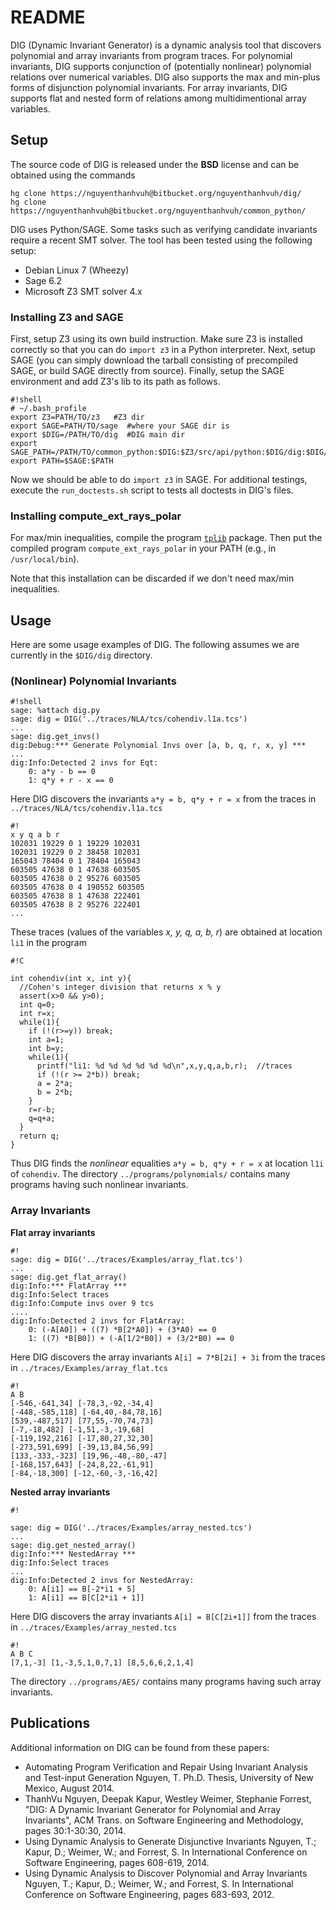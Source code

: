 # README #
DIG (Dynamic Invariant Generator) is a dynamic analysis tool that discovers polynomial and array invariants from program traces. For polynomial invariants, DIG supports conjunction of (potentially nonlinear) polynomial relations over numerical variables.  DIG also supports the max and min-plus forms of disjunction polynomial invariants. For array invariants, DIG supports flat and nested form of relations among multidimentional array variables.

## Setup ##

The source code of DIG is released under the **BSD** license and can be obtained using the commands
```
hg clone https://nguyenthanhvuh@bitbucket.org/nguyenthanhvuh/dig/ 
hg clone https://nguyenthanhvuh@bitbucket.org/nguyenthanhvuh/common_python/
```

DIG uses Python/SAGE. Some tasks such as verifying candidate invariants require a recent SMT solver. The tool has been tested using the following setup:

* Debian Linux 7 (Wheezy)
* Sage 6.2
* Microsoft Z3 SMT solver 4.x

### Installing Z3 and SAGE ###
First, setup Z3 using its own build instruction. Make sure Z3 is installed correctly so that you can do `import z3` in a Python interpreter. Next, setup SAGE (you can simply download the tarball consisting of precompiled SAGE, or build SAGE directly from source). Finally, setup the SAGE environment and add Z3's lib to its path as follows.
```
#!shell
# ~/.bash_profile
export Z3=PATH/TO/z3   #Z3 dir
export SAGE=PATH/TO/sage  #where your SAGE dir is
export $DIG=/PATH/TO/dig  #DIG main dir
export SAGE_PATH=/PATH/TO/common_python:$DIG:$Z3/src/api/python:$DIG/dig:$DIG/miscs
export PATH=$SAGE:$PATH
```
Now we should be able to do `import z3` in SAGE. For additional testings, execute the `run_doctests.sh` script to tests all doctests in DIG's files.

### Installing compute_ext_rays_polar ###
For max/min inequalities, compile the program [`tplib`](http://opam.ocaml.org/packages/tplib/tplib.1.3/) package.  Then put the compiled program `compute_ext_rays_polar` in your PATH (e.g., in `/usr/local/bin`).

Note that this installation can be discarded if we don't need max/min inequalities.

## Usage ##
Here are some usage examples of DIG.  The following assumes we are currently in the `$DIG/dig` directory.

### (Nonlinear) Polynomial Invariants ###
```
#!shell
sage: %attach dig.py
sage: dig = DIG('../traces/NLA/tcs/cohendiv.l1a.tcs')
...
sage: dig.get_invs()
dig:Debug:*** Generate Polynomial Invs over [a, b, q, r, x, y] ***
...
dig:Info:Detected 2 invs for Eqt:
    0: a*y - b == 0
    1: q*y + r - x == 0
```

Here DIG discovers the invariants `a*y = b, q*y + r = x` from the traces in `../traces/NLA/tcs/cohendiv.l1a.tcs`

```
#!
x y q a b r
102031 19229 0 1 19229 102031
102031 19229 0 2 38458 102031
165043 78404 0 1 78404 165043
603505 47638 0 1 47638 603505
603505 47638 0 2 95276 603505
603505 47638 0 4 190552 603505
603505 47638 8 1 47638 222401
603505 47638 8 2 95276 222401
...
```
These traces (values of the variables *x, y, q, a, b, r*) are obtained at location `li1` in the program 

```
#!C

int cohendiv(int x, int y){
  //Cohen's integer division that returns x % y
  assert(x>0 && y>0);
  int q=0; 
  int r=x;
  while(1){
    if (!(r>=y)) break;
    int a=1; 
    int b=y;
    while(1){
      printf("li1: %d %d %d %d %d %d\n",x,y,q,a,b,r);  //traces
      if (!(r >= 2*b)) break;
      a = 2*a;
      b = 2*b;
    }
    r=r-b;
    q=q+a;    
  }
  return q;
}
```

Thus DIG finds the *nonlinear* equalities `a*y = b, q*y + r = x` at location `l1i` of `cohendiv`. The directory `../programs/polynomials/` contains many programs having such nonlinear invariants.


### Array Invariants ###

**Flat array invariants**

```
#!
sage: dig = DIG('../traces/Examples/array_flat.tcs')
...
sage: dig.get_flat_array()
dig:Info:*** FlatArray ***
dig:Info:Select traces
dig:Info:Compute invs over 9 tcs
....
dig:Info:Detected 2 invs for FlatArray:
    0: (-A[A0]) + ((7) *B[2*A0]) + (3*A0) == 0
    1: ((7) *B[B0]) + (-A[1/2*B0]) + (3/2*B0) == 0
```

Here DIG discovers the array invariants `A[i] = 7*B[2i] + 3i` from the traces in `../traces/Examples/array_flat.tcs`

```
#!
A B
[-546,-641,34] [-78,3,-92,-34,4]
[-448,-585,118] [-64,40,-84,78,16]
[539,-487,517] [77,55,-70,74,73]
[-7,-18,482] [-1,51,-3,-19,68]
[-119,192,216] [-17,80,27,32,30]
[-273,591,699] [-39,13,84,56,99]
[133,-333,-323] [19,96,-48,-80,-47]
[-168,157,643] [-24,8,22,-61,91]
[-84,-18,300] [-12,-60,-3,-16,42]
```

**Nested array invariants**

```
#!

sage: dig = DIG('../traces/Examples/array_nested.tcs')
...
sage: dig.get_nested_array()
dig:Info:*** NestedArray ***
dig:Info:Select traces
...
dig:Info:Detected 2 invs for NestedArray:
    0: A[i1] == B[-2*i1 + 5]
    1: A[i1] == B[C[2*i1 + 1]]
```

Here DIG discovers the array invariants `A[i] = B[C[2i+1]]` from the traces in `../traces/Examples/array_nested.tcs`
```
#!
A B C
[7,1,-3] [1,-3,5,1,0,7,1] [8,5,6,6,2,1,4]
```


The directory `../programs/AES/` contains many programs having such array invariants.

## Publications ##
Additional information on DIG can be found from these papers: 

* Automating Program Verification and Repair Using Invariant Analysis and Test-input Generation Nguyen, T. Ph.D. Thesis, University of New Mexico, August 2014. 
* ThanhVu Nguyen, Deepak Kapur, Westley Weimer, Stephanie Forrest, "DIG: A Dynamic Invariant Generator for Polynomial and Array Invariants", ACM Trans. on Software Engineering and Methodology, pages 30:1-30:30, 2014.
* Using Dynamic Analysis to Generate Disjunctive Invariants Nguyen, T.; Kapur, D.; Weimer, W.; and Forrest, S. In International Conference on Software Engineering, pages 608-619, 2014. 
* Using Dynamic Analysis to Discover Polynomial and Array Invariants Nguyen, T.; Kapur, D.; Weimer, W.; and Forrest, S. In International Conference on Software Engineering, pages 683-693, 2012.